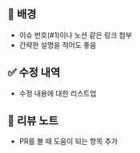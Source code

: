 ## 🌁 배경
* 이슈 번호(#1)이나 노션 같은 링크 첨부
* 간략한 설명을 적어도 좋음

## ✅ 수정 내역
* 수정 내용에 대한 리스트업

## 📕 리뷰 노트
* PR를 볼 때 도움이 되는 항목 추가